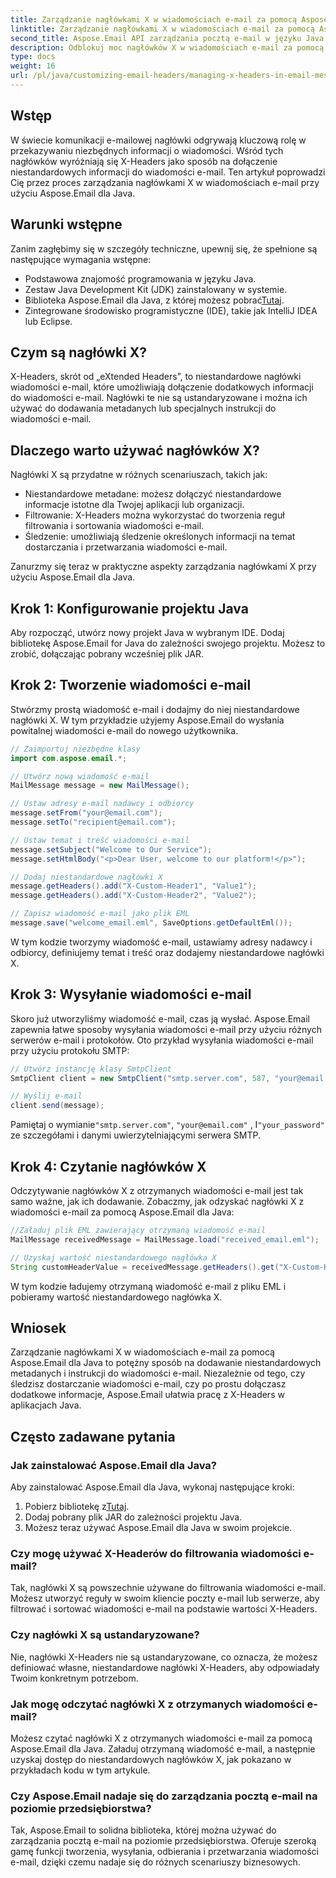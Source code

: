 ```yaml
---
title: Zarządzanie nagłówkami X w wiadomościach e-mail za pomocą Aspose.Email
linktitle: Zarządzanie nagłówkami X w wiadomościach e-mail za pomocą Aspose.Email
second_title: Aspose.Email API zarządzania pocztą e-mail w języku Java
description: Odblokuj moc nagłówków X w wiadomościach e-mail za pomocą Aspose.Email dla Java. Dowiedz się, jak zarządzać niestandardowymi metadanymi i usprawniać przetwarzanie wiadomości e-mail.
type: docs
weight: 16
url: /pl/java/customizing-email-headers/managing-x-headers-in-email-messages/
---
```


## Wstęp

W świecie komunikacji e-mailowej nagłówki odgrywają kluczową rolę w przekazywaniu niezbędnych informacji o wiadomości. Wśród tych nagłówków wyróżniają się X-Headers jako sposób na dołączenie niestandardowych informacji do wiadomości e-mail. Ten artykuł poprowadzi Cię przez proces zarządzania nagłówkami X w wiadomościach e-mail przy użyciu Aspose.Email dla Java.

## Warunki wstępne

Zanim zagłębimy się w szczegóły techniczne, upewnij się, że spełnione są następujące wymagania wstępne:

- Podstawowa znajomość programowania w języku Java.
- Zestaw Java Development Kit (JDK) zainstalowany w systemie.
-  Biblioteka Aspose.Email dla Java, z której możesz pobrać[Tutaj](https://releases.aspose.com/email/java/).
- Zintegrowane środowisko programistyczne (IDE), takie jak IntelliJ IDEA lub Eclipse.

## Czym są nagłówki X?

X-Headers, skrót od „eXtended Headers”, to niestandardowe nagłówki wiadomości e-mail, które umożliwiają dołączenie dodatkowych informacji do wiadomości e-mail. Nagłówki te nie są ustandaryzowane i można ich używać do dodawania metadanych lub specjalnych instrukcji do wiadomości e-mail.

## Dlaczego warto używać nagłówków X?

Nagłówki X są przydatne w różnych scenariuszach, takich jak:

- Niestandardowe metadane: możesz dołączyć niestandardowe informacje istotne dla Twojej aplikacji lub organizacji.
- Filtrowanie: X-Headers można wykorzystać do tworzenia reguł filtrowania i sortowania wiadomości e-mail.
- Śledzenie: umożliwiają śledzenie określonych informacji na temat dostarczania i przetwarzania wiadomości e-mail.

Zanurzmy się teraz w praktyczne aspekty zarządzania nagłówkami X przy użyciu Aspose.Email dla Java.

## Krok 1: Konfigurowanie projektu Java

Aby rozpocząć, utwórz nowy projekt Java w wybranym IDE. Dodaj bibliotekę Aspose.Email for Java do zależności swojego projektu. Możesz to zrobić, dołączając pobrany wcześniej plik JAR.

## Krok 2: Tworzenie wiadomości e-mail

Stwórzmy prostą wiadomość e-mail i dodajmy do niej niestandardowe nagłówki X. W tym przykładzie użyjemy Aspose.Email do wysłania powitalnej wiadomości e-mail do nowego użytkownika.

```java
// Zaimportuj niezbędne klasy
import com.aspose.email.*;

// Utwórz nową wiadomość e-mail
MailMessage message = new MailMessage();

// Ustaw adresy e-mail nadawcy i odbiorcy
message.setFrom("your@email.com");
message.setTo("recipient@email.com");

// Ustaw temat i treść wiadomości e-mail
message.setSubject("Welcome to Our Service");
message.setHtmlBody("<p>Dear User, welcome to our platform!</p>");

// Dodaj niestandardowe nagłówki X
message.getHeaders().add("X-Custom-Header1", "Value1");
message.getHeaders().add("X-Custom-Header2", "Value2");

// Zapisz wiadomość e-mail jako plik EML
message.save("welcome_email.eml", SaveOptions.getDefaultEml());
```

W tym kodzie tworzymy wiadomość e-mail, ustawiamy adresy nadawcy i odbiorcy, definiujemy temat i treść oraz dodajemy niestandardowe nagłówki X.

## Krok 3: Wysyłanie wiadomości e-mail

Skoro już utworzyliśmy wiadomość e-mail, czas ją wysłać. Aspose.Email zapewnia łatwe sposoby wysyłania wiadomości e-mail przy użyciu różnych serwerów e-mail i protokołów. Oto przykład wysyłania wiadomości e-mail przy użyciu protokołu SMTP:

```java
// Utwórz instancję klasy SmtpClient
SmtpClient client = new SmtpClient("smtp.server.com", 587, "your@email.com", "your_password");

// Wyślij e-mail
client.send(message);
```

 Pamiętaj o wymianie`"smtp.server.com"`, `"your@email.com"` , I`"your_password"` ze szczegółami i danymi uwierzytelniającymi serwera SMTP.

## Krok 4: Czytanie nagłówków X

Odczytywanie nagłówków X z otrzymanych wiadomości e-mail jest tak samo ważne, jak ich dodawanie. Zobaczmy, jak odzyskać nagłówki X z wiadomości e-mail za pomocą Aspose.Email dla Java:

```java
//Załaduj plik EML zawierający otrzymaną wiadomość e-mail
MailMessage receivedMessage = MailMessage.load("received_email.eml");

// Uzyskaj wartość niestandardowego nagłówka X
String customHeaderValue = receivedMessage.getHeaders().get("X-Custom-Header1");
```

W tym kodzie ładujemy otrzymaną wiadomość e-mail z pliku EML i pobieramy wartość niestandardowego nagłówka X.

## Wniosek

Zarządzanie nagłówkami X w wiadomościach e-mail za pomocą Aspose.Email dla Java to potężny sposób na dodawanie niestandardowych metadanych i instrukcji do wiadomości e-mail. Niezależnie od tego, czy śledzisz dostarczanie wiadomości e-mail, czy po prostu dołączasz dodatkowe informacje, Aspose.Email ułatwia pracę z X-Headers w aplikacjach Java.

## Często zadawane pytania

### Jak zainstalować Aspose.Email dla Java?

Aby zainstalować Aspose.Email dla Java, wykonaj następujące kroki:
1.  Pobierz bibliotekę z[Tutaj](https://releases.aspose.com/email/java/).
2. Dodaj pobrany plik JAR do zależności projektu Java.
3. Możesz teraz używać Aspose.Email dla Java w swoim projekcie.

### Czy mogę używać X-Headerów do filtrowania wiadomości e-mail?

Tak, nagłówki X są powszechnie używane do filtrowania wiadomości e-mail. Możesz utworzyć reguły w swoim kliencie poczty e-mail lub serwerze, aby filtrować i sortować wiadomości e-mail na podstawie wartości X-Headers.

### Czy nagłówki X są ustandaryzowane?

Nie, nagłówki X-Headers nie są ustandaryzowane, co oznacza, że możesz definiować własne, niestandardowe nagłówki X-Headers, aby odpowiadały Twoim konkretnym potrzebom.

### Jak mogę odczytać nagłówki X z otrzymanych wiadomości e-mail?

Możesz czytać nagłówki X z otrzymanych wiadomości e-mail za pomocą Aspose.Email dla Java. Załaduj otrzymaną wiadomość e-mail, a następnie uzyskaj dostęp do niestandardowych nagłówków X, jak pokazano w przykładach kodu w tym artykule.

### Czy Aspose.Email nadaje się do zarządzania pocztą e-mail na poziomie przedsiębiorstwa?

Tak, Aspose.Email to solidna biblioteka, której można używać do zarządzania pocztą e-mail na poziomie przedsiębiorstwa. Oferuje szeroką gamę funkcji tworzenia, wysyłania, odbierania i przetwarzania wiadomości e-mail, dzięki czemu nadaje się do różnych scenariuszy biznesowych.